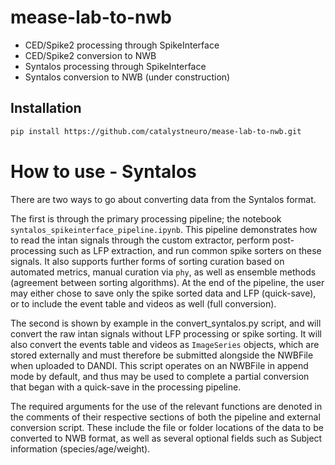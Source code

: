# mease-lab-to-nwb

* CED/Spike2 processing through SpikeInterface
* CED/Spike2 conversion to NWB
* Syntalos processing through SpikeInterface
* Syntalos conversion to NWB (under construction)

## Installation
```bash
pip install https://github.com/catalystneuro/mease-lab-to-nwb.git
```


# How to use - Syntalos

There are two ways to go about converting data from the Syntalos format.

The first is through the primary processing pipeline; the notebook `syntalos_spikeinterface_pipeline.ipynb`. This pipeline demonstrates how to read the intan signals through the custom extractor, perform post-processing such as LFP extraction, and run common spike sorters on these signals. It also supports further forms of sorting curation based on automated metrics, manual curation via `phy`, as well as ensemble methods (agreement between sorting algorithms). At the end of the pipeline, the user may either chose to save only the spike sorted data and LFP (quick-save), or to include the event table and videos as well (full conversion).

The second is shown by example in the convert_syntalos.py script, and will convert the raw intan signals without LFP processing or spike sorting. It will also convert the events table and videos as `ImageSeries` objects, which are stored externally and must therefore be submitted alongside the NWBFile when uploaded to DANDI. This script operates on an NWBFile in append mode by default, and thus may be used to complete a partial conversion that began with a quick-save in the processing pipeline.

The required arguments for the use of the relevant functions are denoted in the comments of their respective sections of both the pipeline and external conversion script. These include the file or folder locations of the data to be converted to NWB format, as well as several optional fields such as Subject information (species/age/weight).
